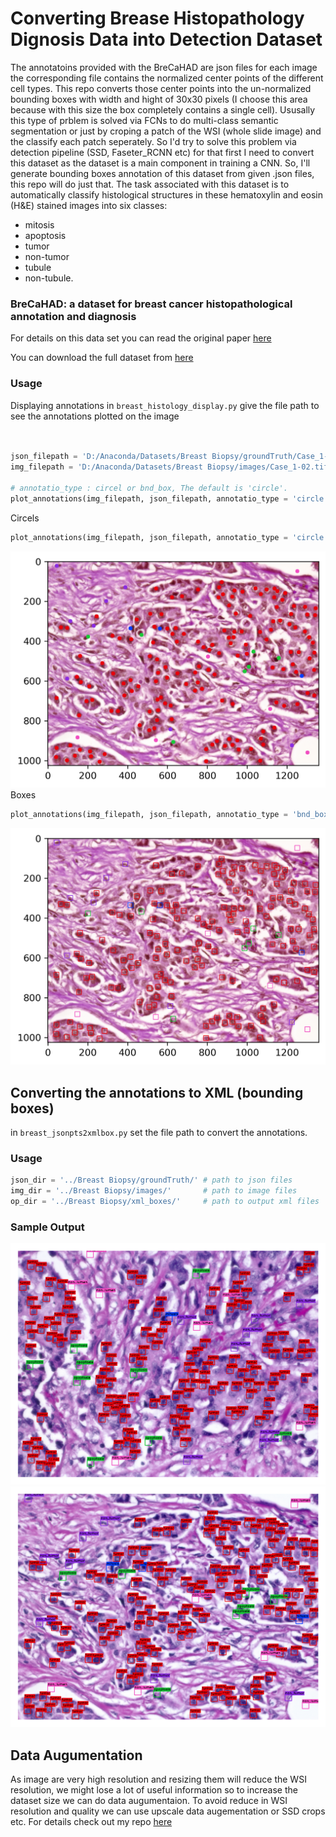 # Converting Brease Histopathology Dignosis Data into Detection Dataset

The annotatoins provided with the BreCaHAD are json files for each image the corresponding file contains the normalized center points of the different cell types.
This repo converts those center points into the un-normalized bounding boxes with width and hight of 30x30 pixels (I choose this area because with this size the box completely contains a single cell).
Ususally this type of prblem is solved via FCNs to do multi-class semantic segmentation or just by croping a patch of the WSI (whole slide image) and the classify each patch seperately.
So I'd try to solve this problem via detection pipeline (SSD, Faseter_RCNN etc) for that first I need to convert this dataset as the dataset is a main component in training a CNN. So, I'll generate bounding boxes annotation of this dataset from given .json files, this repo will do just that.
The task associated with this dataset is to automatically classify histological structures in these hematoxylin and eosin (H&E) stained images into six classes:
* mitosis
* apoptosis
* tumor 
* non-tumor 
* tubule
* non-tubule.

### BreCaHAD: a dataset for breast cancer histopathological annotation and diagnosis

For details on this data set you can read the original paper [here](https://bmcresnotes.biomedcentral.com/articles/10.1186/s13104-019-4121-7)

You can download the full dataset from [here](https://figshare.com/articles/BreCaHAD_A_Dataset_for_Breast_Cancer_Histopathological_Annotation_and_Diagnosis/7379186)

### Usage 

Displaying annotations in `breast_histology_display.py` give the file path to see the annotations plotted on the image

```python


json_filepath = 'D:/Anaconda/Datasets/Breast Biopsy/groundTruth/Case_1-02.json'
img_filepath = 'D:/Anaconda/Datasets/Breast Biopsy/images/Case_1-02.tif'

# annotatio_type : circel or bnd_box, The default is 'circle'.
plot_annotations(img_filepath, json_filepath, annotatio_type = 'circle')

```
Circels
```python
plot_annotations(img_filepath, json_filepath, annotatio_type = 'circle')
```
![alt text](https://github.com/Mr-TalhaIlyas/Generating-Bounding-Box-Annotaions-for-Breast-histopathology-images/blob/master/screens/img(3).png)
Boxes

```python
plot_annotations(img_filepath, json_filepath, annotatio_type = 'bnd_box')
```
![alt text](https://github.com/Mr-TalhaIlyas/Generating-Bounding-Box-Annotaions-for-Breast-histopathology-images/blob/master/screens/img(5).png)
## Converting the annotations to XML (bounding boxes)
in `breast_jsonpts2xmlbox.py` set the file path to convert the annotations.
### Usage

```python
json_dir = '../Breast Biopsy/groundTruth/' # path to json files
img_dir = '../Breast Biopsy/images/'       # path to image files
op_dir = '../Breast Biopsy/xml_boxes/'     # path to output xml files
```
### Sample Output

![alt text](https://github.com/Mr-TalhaIlyas/Generating-Bounding-Box-Annotaions-for-Breast-histopathology-images/blob/master/screens/img(2).png)
![alt text](https://github.com/Mr-TalhaIlyas/Generating-Bounding-Box-Annotaions-for-Breast-histopathology-images/blob/master/screens/img(1).png)

## Data Augumentation 

As image are very high resolution and resizing them will reduce the WSI resolution, we might lose a lot of useful information so to increase the dataset size we can do data augumentaion. To avoid reduce in WSI resolution and quality we can use upscale data augementation or SSD crops etc. For details check out my repo [here](https://github.com/Mr-TalhaIlyas/Augumenting_Detection_Dataset)
